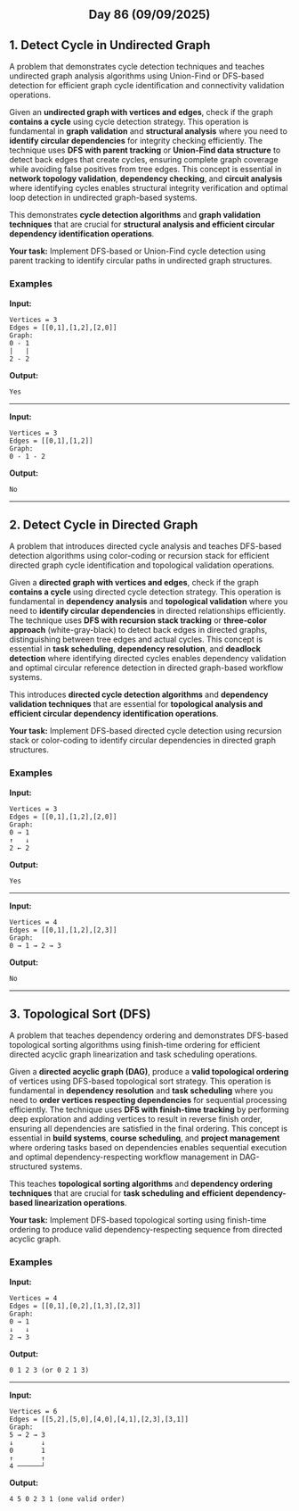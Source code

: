 <h2 align="center">Day 86 (09/09/2025)</h2>

## 1. Detect Cycle in Undirected Graph
A problem that demonstrates cycle detection techniques and teaches undirected graph analysis algorithms using Union-Find or DFS-based detection for efficient graph cycle identification and connectivity validation operations.

Given an **undirected graph with vertices and edges**, check if the graph **contains a cycle** using cycle detection strategy. This operation is fundamental in **graph validation** and **structural analysis** where you need to **identify circular dependencies** for integrity checking efficiently. The technique uses **DFS with parent tracking** or **Union-Find data structure** to detect back edges that create cycles, ensuring complete graph coverage while avoiding false positives from tree edges. This concept is essential in **network topology validation**, **dependency checking**, and **circuit analysis** where identifying cycles enables structural integrity verification and optimal loop detection in undirected graph-based systems.

This demonstrates **cycle detection algorithms** and **graph validation techniques** that are crucial for **structural analysis and efficient circular dependency identification operations**.

**Your task:** Implement DFS-based or Union-Find cycle detection using parent tracking to identify circular paths in undirected graph structures.

### Examples

**Input:**
```
Vertices = 3
Edges = [[0,1],[1,2],[2,0]]
Graph:
0 - 1
|   |
2 - 2
```
**Output:**
```
Yes
```

---

**Input:**
```
Vertices = 3
Edges = [[0,1],[1,2]]
Graph:
0 - 1 - 2
```
**Output:**
```
No
```

---

## 2. Detect Cycle in Directed Graph
A problem that introduces directed cycle analysis and teaches DFS-based detection algorithms using color-coding or recursion stack for efficient directed graph cycle identification and topological validation operations.

Given a **directed graph with vertices and edges**, check if the graph **contains a cycle** using directed cycle detection strategy. This operation is fundamental in **dependency analysis** and **topological validation** where you need to **identify circular dependencies** in directed relationships efficiently. The technique uses **DFS with recursion stack tracking** or **three-color approach** (white-gray-black) to detect back edges in directed graphs, distinguishing between tree edges and actual cycles. This concept is essential in **task scheduling**, **dependency resolution**, and **deadlock detection** where identifying directed cycles enables dependency validation and optimal circular reference detection in directed graph-based workflow systems.

This introduces **directed cycle detection algorithms** and **dependency validation techniques** that are essential for **topological analysis and efficient circular dependency identification operations**.

**Your task:** Implement DFS-based directed cycle detection using recursion stack or color-coding to identify circular dependencies in directed graph structures.

### Examples

**Input:**
```
Vertices = 3
Edges = [[0,1],[1,2],[2,0]]
Graph:
0 → 1
↑   ↓
2 ← 2
```
**Output:**
```
Yes
```

---

**Input:**
```
Vertices = 4
Edges = [[0,1],[1,2],[2,3]]
Graph:
0 → 1 → 2 → 3
```
**Output:**
```
No
```

---

## 3. Topological Sort (DFS)
A problem that teaches dependency ordering and demonstrates DFS-based topological sorting algorithms using finish-time ordering for efficient directed acyclic graph linearization and task scheduling operations.

Given a **directed acyclic graph (DAG)**, produce a **valid topological ordering** of vertices using DFS-based topological sort strategy. This operation is fundamental in **dependency resolution** and **task scheduling** where you need to **order vertices respecting dependencies** for sequential processing efficiently. The technique uses **DFS with finish-time tracking** by performing deep exploration and adding vertices to result in reverse finish order, ensuring all dependencies are satisfied in the final ordering. This concept is essential in **build systems**, **course scheduling**, and **project management** where ordering tasks based on dependencies enables sequential execution and optimal dependency-respecting workflow management in DAG-structured systems.

This teaches **topological sorting algorithms** and **dependency ordering techniques** that are crucial for **task scheduling and efficient dependency-based linearization operations**.

**Your task:** Implement DFS-based topological sorting using finish-time ordering to produce valid dependency-respecting sequence from directed acyclic graph.

### Examples

**Input:**
```
Vertices = 4
Edges = [[0,1],[0,2],[1,3],[2,3]]
Graph:
0 → 1
↓   ↓
2 → 3
```
**Output:**
```
0 1 2 3 (or 0 2 1 3)
```

---

**Input:**
```
Vertices = 6
Edges = [[5,2],[5,0],[4,0],[4,1],[2,3],[3,1]]
Graph:
5 → 2 → 3
↓       ↓
0       1
↑       ↑
4 ──────┘
```
**Output:**
```
4 5 0 2 3 1 (one valid order)
```
